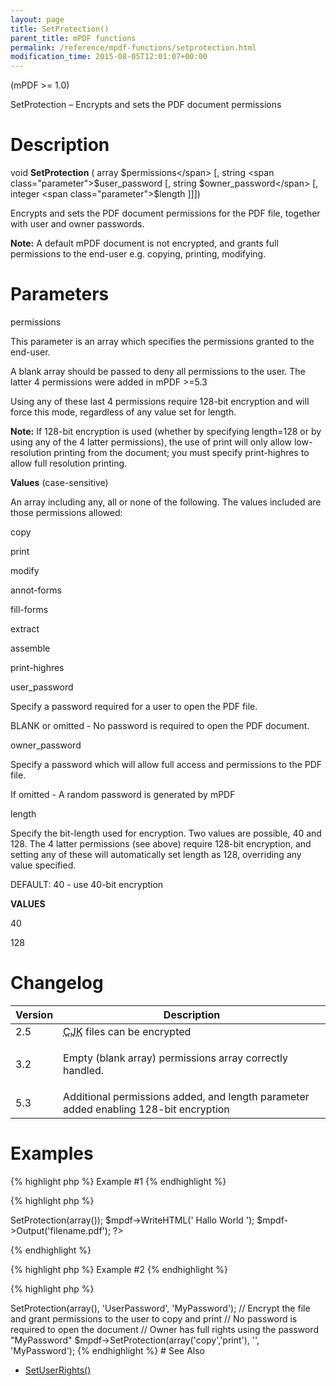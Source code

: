 ```yaml
---
layout: page
title: SetProtection()
parent_title: mPDF functions
permalink: /reference/mpdf-functions/setprotection.html
modification_time: 2015-08-05T12:01:07+00:00
---
```


(mPDF &gt;= 1.0)

SetProtection – Encrypts and sets the PDF document permissions

# Description

void <b>SetProtection</b> ( array <span class="parameter">$permissions</span> [, string <span class="parameter">$user_password</span> [, string <span class="parameter">$owner_password</span> [, integer <span class="parameter">$length</span> ]]])

Encrypts and sets the PDF document permissions for the PDF file, together with user and owner passwords.

<div class="alert alert-info" role="alert"><strong>Note:</strong> A default mPDF document is not encrypted, and grants full permissions to the end-user e.g. copying, printing, modifying.</div>

# Parameters

<span class="parameter">permissions</span>

This parameter is an array which specifies the permissions granted to the end-user.

A blank array should be passed to deny all permissions to the user. The latter 4 permissions were added in mPDF &gt;=5.3&nbsp;

Using any of these last 4 permissions require 128-bit encryption and will force this mode, regardless of any value set for <span class="parameter">length</span>.

<div class="alert alert-info" role="alert"><strong>Note:</strong> If 128-bit encryption is used (whether by specifying <span class="parameter">length</span>=128 or by using any of the 4 latter permissions), the use of <span class="parameter">print</span> will only allow low-resolution printing from the document; you must specify <span class="parameter">print-highres</span> to allow full resolution printing.</div>

<b>Values</b> (case-sensitive)

An array including any, all or none of the following. The values included are those permissions allowed:

copy

print

modify

annot-forms

fill-forms

extract

assemble

print-highres

<span class="parameter">user_password</span>

Specify a password required for a user to open the PDF file.

<span class="smallblock">BLANK</span> or omitted - No password is required to open the PDF document.

<span class="parameter">owner_password</span>

Specify a password which will allow full access and permissions to the PDF file.

If omitted - A random password is generated by mPDF

<span class="parameter">length</span>

Specify the bit-length used for encryption. Two values are possible, 40 and 128. The 4 latter <span class="parameter">permissions</span> (see above) require 128-bit encryption, and setting any of these will automatically set <span class="parameter">length</span> as 128, overriding any value specified.

<span class="smallblock">DEFAULT</span>: 40 - use 40-bit encryption

<b>VALUES</b>

40

128

# Changelog

<table class="table"> <thead>
<tr> <th>Version</th><th>Description</th> </tr>
</thead> <tbody>
<tr>
<td>2.5</td>
<td><b> </b><acronym title="Chinese-Japanese-Korean languages">CJK</acronym> files can be encrypted</td>
</tr>
<tr>
<td>3.2</td>
<td>

Empty (blank array) <span class="parameter">permissions</span> array correctly handled.

</td>
</tr>
<tr>
<td>5.3</td>
<td>Additional <span class="parameter">permissions</span> added, and <span class="parameter">length</span> parameter added enabling 128-bit encryption</td>
</tr>
</tbody> </table>

# Examples

{% highlight php %}
Example #1
{% endhighlight %}

{% highlight php %}
<?php

$mpdf = new mPDF();

// Encrypt the file and grant no permissions to the user to copy, print etc.

// The user will be able to open the file as no password is specified

// Owner cannot access full rights because no owner_password was set

$mpdf->SetProtection(array());

$mpdf->WriteHTML('
Hallo World
');

$mpdf->Output('filename.pdf');

?>
{% endhighlight %}

{% highlight php %}
Example #2
{% endhighlight %}

{% highlight php %}
<?php

// Encrypt the file and grant no permissions to the user

// The user will need to use "UserPassword" to open the file

// Owner has full rights using the password "MyPassword"

$mpdf->SetProtection(array(), 'UserPassword', 'MyPassword');

// Encrypt the file and grant permissions to the user to copy and print

// No password is required to open the document

// Owner has full rights using the password "MyPassword"

$mpdf->SetProtection(array('copy','print'), '', 'MyPassword');
{% endhighlight %}

# See Also

<ul>
<li class="manual_boxlist"><a href="indexaf79.html?tid=193">SetUserRights()</a> </li>
</ul>
